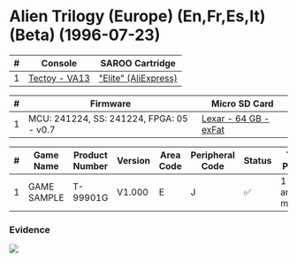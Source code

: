 # Alien Trilogy (Europe) (En,Fr,Es,It) (Beta) (1996-07-23)

| #   | Console                                                      | SAROO Cartridge                                                                                 |
| --- | ------------------------------------------------------------ | ----------------------------------------------------------------------------------------------- |
| 1   | [Tectoy - VA13](../../../../../Info/Consoles/VA13/README.md) | ["Elite" (AliExpress)](../../../../../Info/Cartridges/GuangzhouSanStarOnlineShop/1.6/README.md) |

| #   | Firmware                                 | Micro SD Card                                                                   |
| --- | ---------------------------------------- | ------------------------------------------------------------------------------- |
| 1   | MCU: 241224, SS: 241224, FPGA: 05 - v0.7 | [Lexar - 64 GB - exFat](../../../../../Info/SdCards/Lexar/64GB/exfat/README.md) |

| #   | Game Name   | Product Number | Version | Area Code | Peripheral Code | Status             | Time Played          |
| --- | ----------- | -------------- | ------- | --------- | --------------- | ------------------ | -------------------- |
| 1   | GAME SAMPLE | T-99901G       | V1.000  | E         | J               | :white_check_mark: | 1 hour and 5 minutes |

### Evidence

[![](https://img.youtube.com/vi/oWphMgEoGKg/0.jpg)](https://www.youtube.com/watch?v=oWphMgEoGKg)
